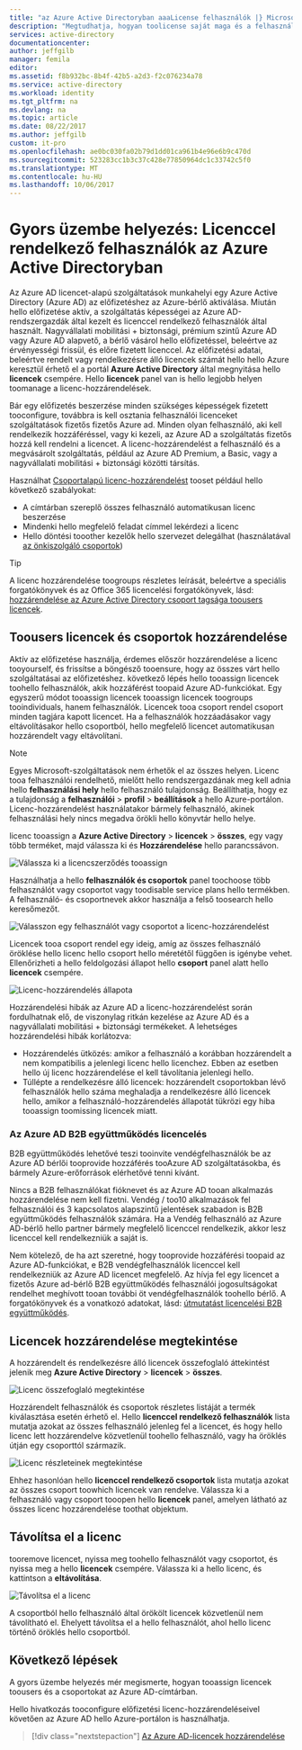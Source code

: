 ```yaml
---
title: "az Azure Active Directoryban aaaLicense felhasználók |} Microsoft Docs"
description: "Megtudhatja, hogyan toolicense saját maga és a felhasználók az Azure Active Directoryban."
services: active-directory
documentationcenter: 
author: jeffgilb
manager: femila
editor: 
ms.assetid: f8b932bc-8b4f-42b5-a2d3-f2c076234a78
ms.service: active-directory
ms.workload: identity
ms.tgt_pltfrm: na
ms.devlang: na
ms.topic: article
ms.date: 08/22/2017
ms.author: jeffgilb
custom: it-pro
ms.openlocfilehash: ae0bc030fa02b79d1dd01ca961b4e96e6b9c470d
ms.sourcegitcommit: 523283cc1b3c37c428e77850964dc1c33742c5f0
ms.translationtype: MT
ms.contentlocale: hu-HU
ms.lasthandoff: 10/06/2017
---
```

# <a name="quickstart-license-users-in-azure-active-directory"></a>Gyors üzembe helyezés: Licenccel rendelkező felhasználók az Azure Active Directoryban
Az Azure AD licencet-alapú szolgáltatások munkahelyi egy Azure Active Directory (Azure AD) az előfizetéshez az Azure-bérlő aktiválása. Miután hello előfizetése aktív, a szolgáltatás képességei az Azure AD-rendszergazdák által kezelt és licenccel rendelkező felhasználók által használt. Nagyvállalati mobilitási + biztonsági, prémium szintű Azure AD vagy Azure AD alapvető, a bérlő vásárol hello előfizetéssel, beleértve az érvényességi frissül, és előre fizetett licenccel. Az előfizetési adatai, beleértve rendelt vagy rendelkezésre álló licencek számát hello hello Azure keresztül érhető el a portál **Azure Active Directory** által megnyitása hello **licencek** csempére. Hello **licencek** panel van is hello legjobb helyen toomanage a licenc-hozzárendelések.

Bár egy előfizetés beszerzése minden szükséges képességek fizetett tooconfigure, továbbra is kell osztania felhasználói licenceket szolgáltatások fizetős fizetős Azure ad. Minden olyan felhasználó, aki kell rendelkezik hozzáféréssel, vagy ki kezeli, az Azure AD a szolgáltatás fizetős hozzá kell rendelni a licencet. A licenc-hozzárendelést a felhasználó és a megvásárolt szolgáltatás, például az Azure AD Premium, a Basic, vagy a nagyvállalati mobilitási + biztonsági közötti társítás.

Használhat [Csoportalapú licenc-hozzárendelést](active-directory-licensing-whatis-azure-portal.md) tooset például hello következő szabályokat:
* A címtárban szereplő összes felhasználó automatikusan licenc beszerzése
* Mindenki hello megfelelő feladat címmel lekérdezi a licenc
* Hello döntési tooother kezelők hello szervezet delegálhat (használatával [az önkiszolgáló csoportok](active-directory-accessmanagement-self-service-group-management.md))

> [!TIP]
> A licenc hozzárendelése toogroups részletes leírását, beleértve a speciális forgatókönyvek és az Office 365 licencelési forgatókönyvek, lásd: [hozzárendelése az Azure Active Directory csoport tagsága toousers licencek](active-directory-licensing-group-assignment-azure-portal.md).

## <a name="assign-licenses-toousers-and-groups"></a>Toousers licencek és csoportok hozzárendelése
Aktív az előfizetése használja, érdemes először hozzárendelése a licenc tooyourself, és frissítse a böngésző tooensure, hogy az összes várt hello szolgáltatásai az előfizetéshez. következő lépés hello tooassign licencek toohello felhasználók, akik hozzáférést toopaid Azure AD-funkciókat. Egy egyszerű módot tooassign licencek tooassign licencek toogroups tooindividuals, hanem felhasználók. Licencek tooa csoport rendel csoport minden tagjára kapott licencet. Ha a felhasználók hozzáadásakor vagy eltávolításakor hello csoportból, hello megfelelő licencet automatikusan hozzárendelt vagy eltávolítani. 

> [!NOTE]
> Egyes Microsoft-szolgáltatások nem érhetők el az összes helyen. Licenc tooa felhasználói rendelhető, mielőtt hello rendszergazdának meg kell adnia hello **felhasználási hely** hello felhasználó tulajdonság. Beállíthatja, hogy ez a tulajdonság a **felhasználói** &gt; **profil** &gt; **beállítások** a hello Azure-portálon. Licenc-hozzárendelést használatakor bármely felhasználó, akinek felhasználási hely nincs megadva örökli hello könyvtár hello helye.

licenc tooassign a **Azure Active Directory** &gt; **licencek** &gt; **összes**, egy vagy több terméket, majd válassza ki és **Hozzárendelése** hello parancssávon.

![Válassza ki a licencszerződés tooassign](media/license-users-groups/select-license-to-assign.png)

Használhatja a hello **felhasználók és csoportok** panel toochoose több felhasználót vagy csoportot vagy toodisable service plans hello termékben. A felhasználó- és csoportnevek akkor használja a felső toosearch hello keresőmezőt.

![Válasszon egy felhasználót vagy csoportot a licenc-hozzárendelést](media/license-users-groups/select-user-for-license-assignment.png)

Licencek tooa csoport rendel egy ideig, amíg az összes felhasználó öröklése hello licenc hello csoport hello méretétől függően is igénybe vehet. Ellenőrizheti a hello feldolgozási állapot hello **csoport** panel alatt hello **licencek** csempére.

![Licenc-hozzárendelés állapota](media/license-users-groups/license-assignment-status.png)

Hozzárendelési hibák az Azure AD a licenc-hozzárendelést során fordulhatnak elő, de viszonylag ritkán kezelése az Azure AD és a nagyvállalati mobilitási + biztonsági termékeket. A lehetséges hozzárendelési hibák korlátozva:
- Hozzárendelés ütközés: amikor a felhasználó a korábban hozzárendelt a nem kompatibilis a jelenlegi licenc hello licenchez. Ebben az esetben hello új licenc hozzárendelése el kell távolítania jelenlegi hello.
- Túllépte a rendelkezésre álló licencek: hozzárendelt csoportokban lévő felhasználók hello száma meghaladja a rendelkezésre álló licencek hello, amikor a felhasználó-hozzárendelés állapotát tükrözi egy hiba tooassign toomissing licencek miatt.

### <a name="azure-ad-b2b-collaboration-licensing"></a>Az Azure AD B2B együttműködés licencelés

B2B együttműködés lehetővé teszi tooinvite vendégfelhasználók be az Azure AD bérlői tooprovide hozzáférés tooAzure AD szolgáltatásokba, és bármely Azure-erőforrások elérhetővé tenni kívánt.  

Nincs a B2B felhasználókat fióknevet és az Azure AD tooan alkalmazás hozzárendelése nem kell fizetni. Vendég / too10 alkalmazások fel felhasználói és 3 kapcsolatos alapszintű jelentések szabadon is B2B együttműködés felhasználók számára. Ha a Vendég felhasználó az Azure AD-bérlő hello partner bármely megfelelő licenccel rendelkezik, akkor lesz licenccel kell rendelkezniük a saját is.

Nem kötelező, de ha azt szeretné, hogy tooprovide hozzáférési toopaid az Azure AD-funkciókat, e B2B vendégfelhasználók licenccel kell rendelkezniük az Azure AD licencet megfelelő. Az hívja fel egy licencet a fizetős Azure ad-bérlő B2B együttműködés felhasználói jogosultságokat rendelhet meghívott tooan további öt vendégfelhasználók toohello bérlő. A forgatókönyvek és a vonatkozó adatokat, lásd: [útmutatást licencelési B2B együttműködés](active-directory-b2b-licensing.md).

## <a name="view-assigned-licenses"></a>Licencek hozzárendelése megtekintése

A hozzárendelt és rendelkezésre álló licencek összefoglaló áttekintést jelenik meg **Azure Active Directory** &gt; **licencek** &gt; **összes**.

![Licenc összefoglaló megtekintése](media/license-users-groups/view-license-summary.png)

Hozzárendelt felhasználók és csoportok részletes listáját a termék kiválasztása esetén érhető el. Hello **licenccel rendelkező felhasználók** lista mutatja azokat az összes felhasználó jelenleg fel a licencet, és hogy hello licenc lett hozzárendelve közvetlenül toohello felhasználó, vagy ha öröklés útján egy csoporttól származik.

![Licenc részleteinek megtekintése](media/license-users-groups/view-license-detail.png)

Ehhez hasonlóan hello **licenccel rendelkező csoportok** lista mutatja azokat az összes csoport toowhich licencek van rendelve. Válassza ki a felhasználó vagy csoport tooopen hello **licencek** panel, amelyen látható az összes licenc hozzárendelése toothat objektum.

## <a name="remove-a-license"></a>Távolítsa el a licenc

tooremove licencet, nyissa meg toohello felhasználót vagy csoportot, és nyissa meg a hello **licencek** csempére. Válassza ki a hello licenc, és kattintson a **eltávolítása**.

![Távolítsa el a licenc](media/license-users-groups/remove-license.png)

A csoportból hello felhasználó által örökölt licencek közvetlenül nem távolítható el. Ehelyett távolítsa el a hello felhasználót, ahol hello licenc történő öröklés hello csoportból.


## <a name="next-steps"></a>Következő lépések
A gyors üzembe helyezés mér megismerte, hogyan tooassign licencek toousers és a csoportokat az Azure AD-címtárban. 

Hello hivatkozás tooconfigure előfizetési licenc-hozzárendeléseivel követően az Azure AD hello Azure-portálon is használhatja.

> [!div class="nextstepaction"]
> [Az Azure AD-licencek hozzárendelése](https://aad.portal.azure.com/#blade/Microsoft_AAD_IAM/LicensesMenuBlade/Overview) 